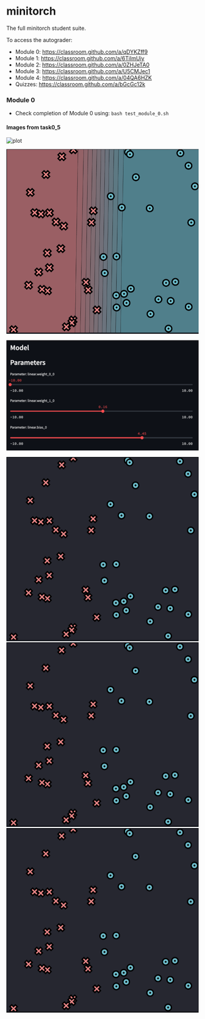 # minitorch
The full minitorch student suite. 


To access the autograder: 

* Module 0: https://classroom.github.com/a/qDYKZff9
* Module 1: https://classroom.github.com/a/6TiImUiy
* Module 2: https://classroom.github.com/a/0ZHJeTA0
* Module 3: https://classroom.github.com/a/U5CMJec1
* Module 4: https://classroom.github.com/a/04QA6HZK
* Quizzes: https://classroom.github.com/a/bGcGc12k


### Module 0
* Check completion of Module 0 using: ```bash test_module_0.sh```

#### Images from task0_5

![plot](./imgs/task0_5_data0.png)

![plot](./imgs/task0_5_data0_sol.png)

![plot](./imgs/task0_5_params.png)

![alt text](imgs/task_0_5_data0.png) ![alt text](imgs/task_0_5_data0.png) ![alt text](imgs/task_0_5_data0.png)